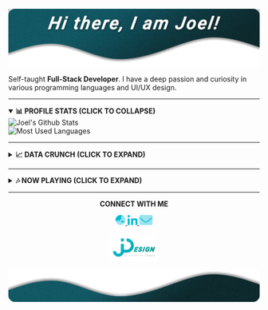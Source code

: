 [![JDesign](https://raw.githubusercontent.com/JDesignEra/JDesignEra/master/assets/headers/intro-header.png)](https://jdesignera.com)

Self-taught **Full-Stack Developer**. I have a deep passion and curiosity in various programming languages and UI/UX design.

*****

<details open>
 <summary>
  <b>📊 PROFILE STATS (CLICK TO COLLAPSE)</b>
 </summary>
 
 <img width="467px" align="left" alt="Joel's Github Stats" title="Joel's Github Stats" src="https://github-readme-stats.jdesignera.vercel.app/api?username=JDesignEra&title_color=00bcd4&text_color=fff&icon_color=00bcd4&bg_color=202020&show_icons=true&hide_border=true&hide=stars&count_private=true&include_all_commits=true" />
 
 <img width="367px" alt="Most Used Languages" title="Mose Used Languages" src="https://github-readme-stats.jdesignera.vercel.app/api/top-langs/?username=JDesignEra&title_color=00bcd4&text_color=fff&bg_color=202020&hide-border=true&layout=compact">
</details>

*****

<details>
 <summary>
  <b>📈 DATA CRUNCH (CLICK TO EXPAND)</b>
 </summary>
 
 <!--START_SECTION:waka-->
![Profile Views](http://img.shields.io/badge/Profile%20Views-383-blue)

![Lines of code](https://img.shields.io/badge/From%20Hello%20World%20I've%20written-1.6%20million%20Lines%20of%20code-blue)

**🐱 My GitHub Data** 

> 🏆 287 Contributions in year 2020
 > 
> 📦 Used 410.5 kB in GitHub's Storage 
 > 
> 💼 Opted to Hire
 > 
> 📜 15 Public Repositories 
 > 
> 🔑 3 Owned Private Repositories 

**I'm a night 🦉** 

```text
🌞 Morning    41 commits     ███░░░░░░░░░░░░░░░░░░░░░░   13.95% 
🌆 Daytime    93 commits     ████████░░░░░░░░░░░░░░░░░   31.63% 
🌃 Evening    33 commits     ██░░░░░░░░░░░░░░░░░░░░░░░   11.22% 
🌙 Night      127 commits    ██████████░░░░░░░░░░░░░░░   43.2%

```
📅 **I'm Most Productive on Fridays** 

```text
Monday       31 commits     ██░░░░░░░░░░░░░░░░░░░░░░░   10.54% 
Tuesday      35 commits     ███░░░░░░░░░░░░░░░░░░░░░░   11.9% 
Wednesday    39 commits     ███░░░░░░░░░░░░░░░░░░░░░░   13.27% 
Thursday     18 commits     █░░░░░░░░░░░░░░░░░░░░░░░░   6.12% 
Friday       87 commits     ███████░░░░░░░░░░░░░░░░░░   29.59% 
Saturday     66 commits     █████░░░░░░░░░░░░░░░░░░░░   22.45% 
Sunday       18 commits     █░░░░░░░░░░░░░░░░░░░░░░░░   6.12%

```


📊 **This week I spent my time on** 

```text
💬 Languages: 
Swift                    4 hrs 12 mins       ███████████████████░░░░░░   76.22% 
Cocoa                    46 mins             ███░░░░░░░░░░░░░░░░░░░░░░   14.03% 
C#                       12 mins             █░░░░░░░░░░░░░░░░░░░░░░░░   3.64% 
Kotlin                   10 mins             ░░░░░░░░░░░░░░░░░░░░░░░░░   3.06% 
Groovy                   3 mins              ░░░░░░░░░░░░░░░░░░░░░░░░░   1.2%

🐱‍💻 Projects: 
T4_NewsApp               4 hrs 58 mins       ██████████████████████░░░   90.25% 
MovieViewer_Basic_Student14 mins             █░░░░░░░░░░░░░░░░░░░░░░░░   4.26% 
tripsia                  12 mins             █░░░░░░░░░░░░░░░░░░░░░░░░   3.64% 
diskOptimization         3 mins              ░░░░░░░░░░░░░░░░░░░░░░░░░   0.98% 
googlemap                2 mins              ░░░░░░░░░░░░░░░░░░░░░░░░░   0.87%

```

**Timeline**

![Chart not found](https://github.com/JDesignEra/JDesignEra/blob/master/charts/bar_graph.png) 


<!--END_SECTION:waka-->
</details>

*****

<details>
 <summary>
  <b>🎶 NOW PLAYING (CLICK TO EXPAND)</b>
 </summary>
 
 <p align="center">
  <a href="https://open.spotify.com/user/tgm.joel">
   <img alt="Spotify" src="https://spotify-github-profile.vercel.app/api/view?uid=tgm.joel&cover_image=true" />
  </a>
 </p>
</details>

*****

<p align="center">
  <b>CONNECT WITH ME</b>
  
  <p align="center">
    <a href="https://jdesignera.com">
      <img height="20px" alt="Website" src="https://raw.githubusercontent.com/JDesignEra/JDesignEra/master/assets/icons/globe-asia-duotone.svg" />
    </a>
    <a href="https://www.linkedin.com/in/jdesignera">
      <img height="20px" alt="LinkedIn" src="https://raw.githubusercontent.com/JDesignEra/JDesignEra/master/assets/icons/linkedin-in-brands.svg" />
    </a>
    <a href="mailto:joel@jdesignera.com">
      <img height="20px" alt="Email" src="https://raw.githubusercontent.com/JDesignEra/JDesignEra/master/assets/icons/envelope-duotone.svg" />
    </a>
  </p>
</p>


 <p align="center">
  <a href="https://jdesignera.com">
    <img width="100px" alt="JDesign" src="https://raw.githubusercontent.com/JDesignEra/JDesignEra/master/assets/logos/logo-full.png" />
  </a>
</p>

![JDesign](https://raw.githubusercontent.com/JDesignEra/JDesignEra/master/assets/headers/bottom-wave.png)
